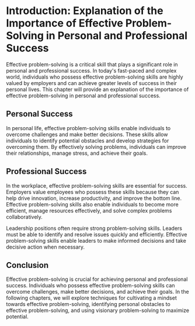 Introduction: Explanation of the Importance of Effective Problem-Solving in Personal and Professional Success
=============================================================================================================

Effective problem-solving is a critical skill that plays a significant role in personal and professional success. In today's fast-paced and complex world, individuals who possess effective problem-solving skills are highly valued by employers and can achieve greater levels of success in their personal lives. This chapter will provide an explanation of the importance of effective problem-solving in personal and professional success.

Personal Success
----------------

In personal life, effective problem-solving skills enable individuals to overcome challenges and make better decisions. These skills allow individuals to identify potential obstacles and develop strategies for overcoming them. By effectively solving problems, individuals can improve their relationships, manage stress, and achieve their goals.

Professional Success
--------------------

In the workplace, effective problem-solving skills are essential for success. Employers value employees who possess these skills because they can help drive innovation, increase productivity, and improve the bottom line. Effective problem-solving skills also enable individuals to become more efficient, manage resources effectively, and solve complex problems collaboratively.

Leadership positions often require strong problem-solving skills. Leaders must be able to identify and resolve issues quickly and efficiently. Effective problem-solving skills enable leaders to make informed decisions and take decisive action when necessary.

Conclusion
----------

Effective problem-solving is crucial for achieving personal and professional success. Individuals who possess effective problem-solving skills can overcome challenges, make better decisions, and achieve their goals. In the following chapters, we will explore techniques for cultivating a mindset towards effective problem-solving, identifying personal obstacles to effective problem-solving, and using visionary problem-solving to maximize potential.
